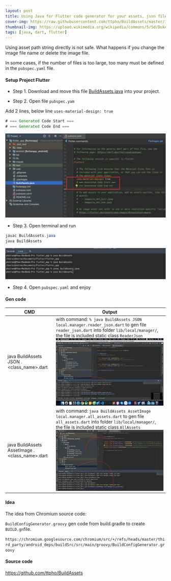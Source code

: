 ```yaml
---
layout: post
title: Using Java for Flutter code generator for your assets, json files
cover-img: https://raw.githubusercontent.com/ttpho/BuildAssets/master/imgs/3.png
thumbnail-img: https://upload.wikimedia.org/wikipedia/commons/5/5d/Duke_%28Java_mascot%29_waving.svg
tags: [java, dart, flutter]
---
```


Using asset path string directly is not safe.
What happens if you change the image file name or delete the image file.

In some cases, if the number of files is too large, too many must be defined in the `pubspec.yaml` file.

#### Setup Project Flutter

- Step 1. Download and move this file [BuildAssets.java](https://github.com/ttpho/BuildAssets/blob/master/BuildAssets.java) into your project.

- Step 2. Open file `pubspec.yam`

Add 2 lines, below line `uses-material-design: true`

```java
# === Generated Code Start ===
# === Generated Code End ===
```

<img src="https://raw.githubusercontent.com/ttpho/BuildAssets/master/imgs/1.png"/>

- Step 3. Open terminal and run

```java
javac BuildAssets.java
java BuildAssets
```

<img src="https://raw.githubusercontent.com/ttpho/BuildAssets/master/imgs/2.png"/>

- Step 4. Open `pubspec.yaml` and enjoy

#### Gen code

| CMD                                                     | Output                                                                                                                                                                                                                                                                      |
| ------------------------------------------------------- | --------------------------------------------------------------------------------------------------------------------------------------------------------------------------------------------------------------------------------------------------------------------------- |
| java BuildAssets JSON <package>.<class_name>.dart       | with command: `% java BuildAssets JSON local.manager.reader_json.dart` to gen file `reader_json.dart` into folder `lib/local/manager/`, the file is included static class `ReaderJson` <img src="https://raw.githubusercontent.com/ttpho/BuildAssets/master/imgs/5.png" />  |
| java BuildAssets AssetImage <package>.<class_name>.dart | with command: `java BuildAssets AssetImage local.manager.all_assets.dart` to gen file `all_assets.dart` into folder `lib/local/manager/`, the file is included static class `AllAssets` <img src="https://raw.githubusercontent.com/ttpho/BuildAssets/master/imgs/4.png" /> |

#### Idea

The idea from Chromium source code:

`BuildConfigGenerator.groovy` gen code from build.gradle to create `BUILD.gn`file.

`https://chromium.googlesource.com/chromium/src/+/refs/heads/master/third_party/android_deps/buildSrc/src/main/groovy/BuildConfigGenerator.groovy`

#### Source code

https://github.com/ttpho/BuildAssets
